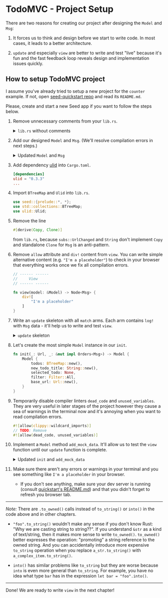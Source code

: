 # TodoMVC - Project Setup

There are two reasons for creating our project after designing the `Model` and `Msg`:

1. It forces us to think and design before we start to write code. In most cases, it leads to a better architecture.

1. `update` and especially `view` are better to write and test "live" because it's fun and the fast feedback loop reveals design and implementation issues quickly.

## How to setup TodoMVC project

I assume you've already tried to setup a new project for the `counter` example. If not, open [seed-quickstart repo](https://github.com/seed-rs/seed-quickstart) and read its `README.md`.

Please, create and start a new Seed app if you want to follow the steps below.

1. Remove unnecessary comments from your `lib.rs`.
    <details>
    <summary><code>lib.rs</code> without comments</summary>

    ```rust
    #![allow(clippy::wildcard_imports)]

    use seed::{prelude::*, *};

    // ------ ------
    //     Init
    // ------ ------

    fn init(_: Url, _: &mut impl Orders<Msg>) -> Model {
        Model::default()
    }

    // ------ ------
    //     Model
    // ------ ------

    type Model = i32;

    // ------ ------
    //    Update
    // ------ ------

    #[derive(Copy, Clone)]
    enum Msg {
        Increment,
    }

    fn update(msg: Msg, model: &mut Model, _: &mut impl Orders<Msg>) {
        match msg {
            Msg::Increment => *model += 1,
        }
    }

    // ------ ------
    //     View
    // ------ ------

    #[allow(clippy::trivially_copy_pass_by_ref)]
    fn view(model: &Model) -> Node<Msg> {
        div![
            "This is a counter: ",
            C!["counter"],
            button![model, ev(Ev::Click, |_| Msg::Increment),],
        ]
    }

    // ------ ------
    //     Start
    // ------ ------

    #[wasm_bindgen(start)]
    pub fn start() {
        App::start("app", init, update, view);
    }

    ```
    </details>

1. Add our designed `Model` and `Msg`. (We'll resolve compilation errors in next steps.)
    <details>
    <summary>Updated <code>Model</code> and <code>Msg</code></summary>

    ```rust
    // ------ ------
    //     Model
    // ------ ------

    struct Model {
        todos: BTreeMap<Ulid, Todo>,
        new_todo_title: String,
        selected_todo: Option<SelectedTodo>,
        filter: Filter,
        base_url: Url,
    }

    struct Todo {
        id: Ulid,
        title: String,
        completed: bool,
    }

    struct SelectedTodo {
        id: Ulid,
        title: String,
        input_element: ElRef<web_sys::HtmlInputElement>,
    }

    enum Filter {
      All,
      Active,
      Completed,
    }

    // ------ ------
    //    Update
    // ------ ------

    #[derive(Copy, Clone)]
    enum Msg {
        UrlChanged(subs::UrlChanged),
        NewTodoTitleChanged(String),
    
        // ------ Basic Todo operations ------

        CreateTodo,
        ToggleTodo(Ulid),
        RemoveTodo(Ulid),
        
        // ------ Bulk operations ------

        CheckOrUncheckAll,
        ClearCompleted,
        
        // ------ Selection ------

        SelectTodo(Option<Ulid>),
        SelectedTodoTitleChanged(String),
        SaveSelectedTodo,
    }
    ```
    </details>

1. Add dependency [ulid](https://crates.io/crates/ulid) into `Cargo.toml`.
    ```toml
    [dependencies]
    ulid = "0.3.3"
    ...
    ```

1. Import `BTreeMap` and `Ulid` into `lib.rs`.
    ```rs
    use seed::{prelude::*, *};
    use std::collections::BTreeMap;
    use ulid::Ulid;
    ```

1. Remove the line 
    ```rust
    #[derive(Copy, Clone)]
    ```
    from `lib.rs`, because `subs::UrlChanged` and `String` don't implement `Copy` and standalone `Clone` for `Msg` is an anti-pattern.

1. Remove `allow` attribute and `div!` content from `view`. You can write simple alternative content (e.g. `"I'm a placeholder"`) to check in your browser that everything works once we fix all compilation errors.
    ```rust
    // ------ ------
    //     View
    // ------ ------

    fn view(model: &Model) -> Node<Msg> {
        div![
            "I'm a placeholder"
        ]
    }
    ```

1. Write an `update` skeleton with all `match` arms. Each arm contains `log!` with `Msg` data - it'll help us to write and test `view`.
    <details>
    <summary><code>update</code> skeleton</summary>

    ```rust
    fn update(msg: Msg, model: &mut Model, _: &mut impl Orders<Msg>) {
        match msg {
            Msg::UrlChanged(subs::UrlChanged(url)) => {
                log!("UrlChanged", url);
            }
            Msg::NewTodoTitleChanged(title) => {
                log!("NewTodoTitleChanged", title);
            }
        
            // ------ Basic Todo operations ------

            Msg::CreateTodo => {
                log!("CreateTodo");
            }
            Msg::ToggleTodo(id) => {
                log!("ToggleTodo");
            }
            Msg::RemoveTodo(id) => {
                log!("RemoveTodo");
            }
            
            // ------ Bulk operations ------

            Msg::CheckOrUncheckAll => {
                log!("CheckOrUncheckAll");
            }
            Msg::ClearCompleted => {
                log!("ClearCompleted");
            }
            
            // ------ Selection ------

            Msg::SelectTodo(opt_id) => {
                log!("SelectTodo", opt_id);
            },
            Msg::SelectedTodoTitleChanged(title) => {
                log!("SelectedTodoTitleChanged", title);
            },
            Msg::SaveSelectedTodo => {
                log!("SaveSelectedTodo");
            }
        }
    }
    ```
    </details>

1. Let's create the most simple `Model` instance in our `init`.
    ```rust
    fn init(_: Url, _: &mut impl Orders<Msg>) -> Model {
        Model {
            todos: BTreeMap::new(),
            new_todo_title: String::new(),
            selected_todo: None,
            filter: Filter::All,
            base_url: Url::new(),
        }
    }
    ```

1. Temporarily disable compiler linters `dead_code` and `unused_variables`. They are very useful in later stages of the project however they cause a sea of warnings in the terminal now and it's annoying when you want to read compilation errors. 
    ```rust
    #![allow(clippy::wildcard_imports)]
    // TODO: Remove
    #![allow(dead_code, unused_variables)]
    ```

1. Implement a `Model` method `add_mock_data`. It'll allow us to test the `view` function until our `update` function is complete.
    <details>
    <summary>Updated <code>init</code> and <code>add_mock_data</code></summary>

    ```rust
    fn init(_: Url, _: &mut impl Orders<Msg>) -> Model {
        Model {
            ...
        }.add_mock_data()
    }

    ...

    struct Model {
        ...
    }

    // TODO: Remove
    impl Model {
        fn add_mock_data(mut self) -> Self {
            let (id_a, id_b) = (Ulid::new(), Ulid::new());
            
            self.todos.insert(id_a, Todo {
                id: id_a,
                title: "I'm todo A".to_owned(),
                completed: false,
            });

            self.todos.insert(id_b, Todo {
                id: id_b,
                title: "I'm todo B".to_owned(),
                completed: true,
            });

            self.new_todo_title = "I'm a new todo title".to_owned();

            self.selected_todo = Some(SelectedTodo {
                id: id_b,
                title: "I'm better todo B".to_owned(),
                input_element: ElRef::new(),
            });
            self
        }
    }
    ```
    </details>

1. Make sure there aren't any errors or warnings in your terminal and you see something like `I'm a placeholder` in your browser.
   - If you don't see anything, make sure your dev server is running (consult [quickstart's README.md](https://github.com/seed-rs/seed-quickstart)) and that you didn't forget to refresh you browser tab. 

---

_Note:_ There are `.to_owned()` calls instead of `to_string()` or `into()` in the code above and in other chapters.
    
- `"foo".to_string()` wouldn't make any sense if you don't know Rust: "Why we are casting string to string??". If you understand `&str` as a kind of text/string, then it makes more sense to write `to_owned()`. `to_owned()` better expresses the operation: "promoting" a string reference to the owned string. And you can accidentally introduce more expensive `to_string` operation when you replace `a_str.to_string()` with `a_complex_item.to_string()`.

- `into()` has similar problems like `to_string` but they are worse because `into` is even more general than `to_string`. For example, you have no idea what type `bar` has in the expression `let bar = "foo".into()`.

---

Done! We are ready to write `view` in the next chapter!
